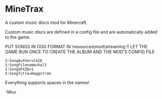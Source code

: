 MineTrax
========

A custom music discs mod for Minecraft.

Custom music discs are defined in a config file and are automatically added to the game.

PUT SONGS IN OGG FORMAT IN \resources\mod\streaming !!
LET THE GAME RUN ONCE TO CREATE THE ALBUM AND THE MOD'S CONFIG FILE

    S:SongAuthor=C418
    S:SongFilename=hal3
    I:SongGFXID=1
    S:SongTitle=Haggstrom

Everything supports spaces in the names!

-Moo
